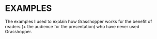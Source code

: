 # EXAMPLES
The examples I used to explain how Grasshopper works for the benefit of readers (+ the audience for the presentation) who have never used Grasshopper.
